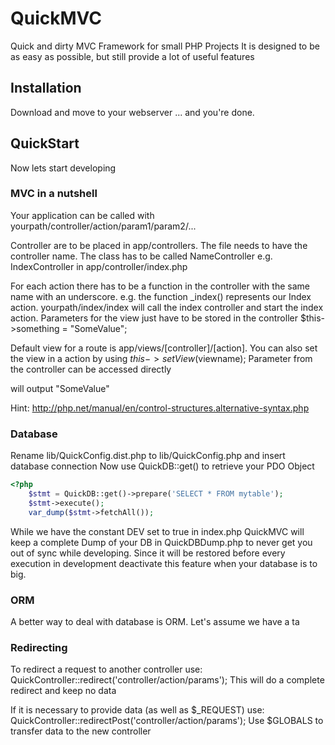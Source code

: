# QuickMVC
Quick and dirty MVC Framework for small PHP Projects
It is designed to be as easy as possible, but still provide a lot of useful features

## Installation
Download and move to your webserver ... and you're done.

## QuickStart
Now lets start developing

### MVC in a nutshell
Your application can be called with yourpath/controller/action/param1/param2/...

Controller are to be placed in app/controllers. The file needs to have the controller name.
The class has to be called NameController
e.g. IndexController in app/controller/index.php

For each action there has to be a function in the controller with the same name with an underscore.
e.g. the function _index() represents our Index action. yourpath/index/index will call the index controller and start
the index action.
Parameters for the view just have to be stored in the controller
$this->something = "SomeValue";

Default view for a route is app/views/[controller]/[action]. You can also set the view in a action by using $this->setView($viewname);
Parameter from the controller can be accessed directly
<?= $something ?> will output "SomeValue"
Hint: http://php.net/manual/en/control-structures.alternative-syntax.php

### Database
Rename lib/QuickConfig.dist.php to lib/QuickConfig.php and insert database connection
Now use QuickDB::get() to retrieve your PDO Object

```php
<?php
    $stmt = QuickDB::get()->prepare('SELECT * FROM mytable');
    $stmt->execute();
    var_dump($stmt->fetchAll());
```

While we have the constant DEV set to true in index.php QuickMVC will keep a complete Dump of your DB in QuickDBDump.php to never get you out of sync while developing. Since it will be restored before every execution in development deactivate this feature when your database is to big.

### ORM
A better way to deal with database is ORM.
Let's assume we have a ta

### Redirecting
To redirect a request to another controller use:
QuickController::redirect('controller/action/params');
This will do a complete redirect and keep no data

If it is necessary to provide data (as well as $_REQUEST) use:
QuickController::redirectPost('controller/action/params');
Use $GLOBALS to transfer data to the new controller
